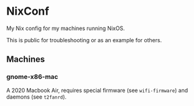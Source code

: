 # NixConf

My Nix config for my machines running NixOS.

This is public for troubleshooting or as an example for others.

## Machines

### gnome-x86-mac

A 2020 Macbook Air, requires special firmware (see `wifi-firmware`) and daemons (see `t2fanrd`). 
